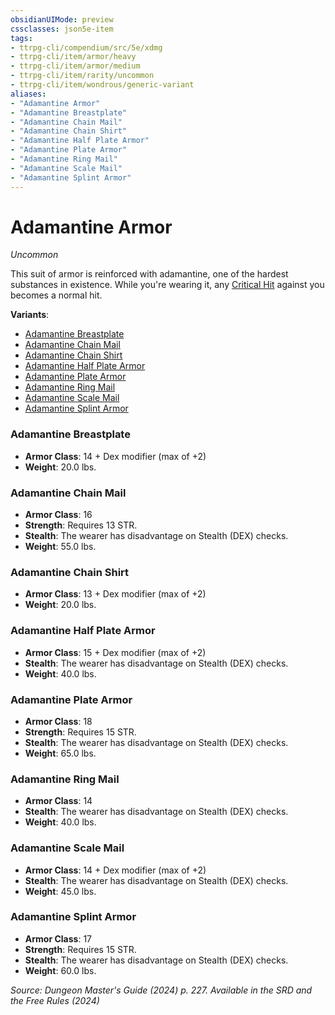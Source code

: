 ```yaml
---
obsidianUIMode: preview
cssclasses: json5e-item
tags:
- ttrpg-cli/compendium/src/5e/xdmg
- ttrpg-cli/item/armor/heavy
- ttrpg-cli/item/armor/medium
- ttrpg-cli/item/rarity/uncommon
- ttrpg-cli/item/wondrous/generic-variant
aliases: 
- "Adamantine Armor"
- "Adamantine Breastplate"
- "Adamantine Chain Mail"
- "Adamantine Chain Shirt"
- "Adamantine Half Plate Armor"
- "Adamantine Plate Armor"
- "Adamantine Ring Mail"
- "Adamantine Scale Mail"
- "Adamantine Splint Armor"
---
```

# Adamantine Armor
*Uncommon*  



This suit of armor is reinforced with adamantine, one of the hardest substances in existence. While you're wearing it, any [Critical Hit](Інструменти%20ДМ/CLI/rules/variant-rules/critical-hit-xphb.md) against you becomes a normal hit.

**Variants**:
- [Adamantine Breastplate](#Adamantine%20Breastplate)
- [Adamantine Chain Mail](#Adamantine%20Chain%20Mail)
- [Adamantine Chain Shirt](#Adamantine%20Chain%20Shirt)
- [Adamantine Half Plate Armor](#Adamantine%20Half%20Plate%20Armor)
- [Adamantine Plate Armor](#Adamantine%20Plate%20Armor)
- [Adamantine Ring Mail](#Adamantine%20Ring%20Mail)
- [Adamantine Scale Mail](#Adamantine%20Scale%20Mail)
- [Adamantine Splint Armor](#Adamantine%20Splint%20Armor)

### Adamantine Breastplate

- **Armor Class**: 14 + Dex modifier (max of +2)
- **Weight**: 20.0 lbs.

### Adamantine Chain Mail

- **Armor Class**: 16
- **Strength**: Requires 13 STR.
- **Stealth**: The wearer has disadvantage on Stealth (DEX) checks.
- **Weight**: 55.0 lbs.

### Adamantine Chain Shirt

- **Armor Class**: 13 + Dex modifier (max of +2)
- **Weight**: 20.0 lbs.

### Adamantine Half Plate Armor

- **Armor Class**: 15 + Dex modifier (max of +2)
- **Stealth**: The wearer has disadvantage on Stealth (DEX) checks.
- **Weight**: 40.0 lbs.

### Adamantine Plate Armor

- **Armor Class**: 18
- **Strength**: Requires 15 STR.
- **Stealth**: The wearer has disadvantage on Stealth (DEX) checks.
- **Weight**: 65.0 lbs.

### Adamantine Ring Mail

- **Armor Class**: 14
- **Stealth**: The wearer has disadvantage on Stealth (DEX) checks.
- **Weight**: 40.0 lbs.

### Adamantine Scale Mail

- **Armor Class**: 14 + Dex modifier (max of +2)
- **Stealth**: The wearer has disadvantage on Stealth (DEX) checks.
- **Weight**: 45.0 lbs.

### Adamantine Splint Armor

- **Armor Class**: 17
- **Strength**: Requires 15 STR.
- **Stealth**: The wearer has disadvantage on Stealth (DEX) checks.
- **Weight**: 60.0 lbs.


*Source: Dungeon Master's Guide (2024) p. 227. Available in the <span title='Systems Reference Document (5.2)'>SRD</span> and the Free Rules (2024)*
